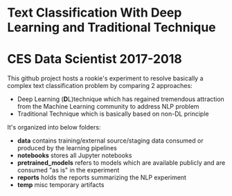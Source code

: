 # Text Classification With Deep Learning and Traditional Technique
# CES Data Scientist 2017-2018

This github project hosts a rookie's experiment to resolve basically a complex text classification problem by comparing 2 approaches:
* Deep Learning (**D**L)technique which has regained tremendous attraction from the Machine Learning community to address NLP problem
* Traditional Technique which is basically based on non-DL principle

It's organized into below folders:
* **data** contains training/external source/staging data consumed or produced by the learning pipelines
* **notebooks** stores all Jupyter notebooks
* **pretrained_models** refers to models which are available publicly and are consumed "as is" in the experiment
* **reports** holds the reports summarizing the NLP experiment
* **temp** misc temporary artifacts
